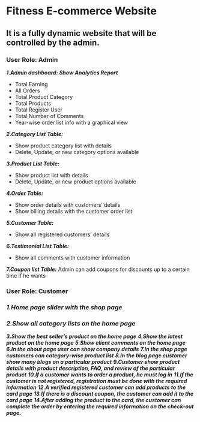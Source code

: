 # Fitness E-commerce Website
## It is a fully dynamic website that will be controlled by the admin.

### User Role: Admin
<!-- ## Features:  -->
***1.Admin dashboard: Show Analytics Report***
* Total Earning
* All Orders
* Total Product Category
* Total Products
* Total Register User
* Total Number of Comments
* Year-wise order list info with a graphical view

***2.Category List Table:***
* Show product category list with details     
* Delete, Update, or new category options available

***3.Product List Table:***
* Show product list with details     
* Delete, Update, or new product options available

***4.Order Table:***  
* Show order details with customers’ details
* Show billing details with the customer order list

***5.Customer Table:***                        
* Show all registered customers’ details

***6.Testimonial List Table:***             
* Show all comments with customer information

***7.Coupon list Table:***
Admin can add coupons for discounts up to a certain time if he wants

### User Role: Customer 
<!-- Features: -->
### ***1.Home page slider with the shop page*** ###
### ***2.Show all category lists on the home page*** ###
***3.Show the best seller’s product on the home page***
***4.Show the latest product on the home page***
***5.Show client comments on the home page***
***6.In the about page user can show company details***
***7.In the shop page customers can category-wise product list***
***8.In the blog page customer show many blogs on a particular product***
***9.Customer show product details with product description, FAQ, and review of the particular product***
***10.If a customer wants to order a product, he must log in***
***11.If the customer is not registered, registration must be done with the required information***
***12.A verified registered customer can add products to the card page***
***13.If there is a discount coupon, the customer can add it to the card page***
***14.After adding the product to the card, the customer can complete the order by entering the required information on the check-out page.***

